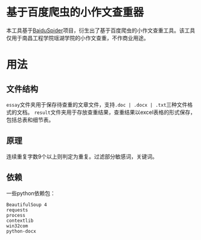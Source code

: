 # 基于百度爬虫的小作文查重器

本工具基于[BaiduSpider](https://github.com/BaiduSpider/BaiduSpider)项目，衍生出了基于百度爬虫的小作文查重工具。该工具仅用于南昌工程学院瑶湖学院的小作文查重，不作商业用途。

# 用法

## 文件结构

`essay`文件夹用于保存待查重的文章文件，支持`.doc | .docx | .txt`三种文件格式的文档。
`result`文件夹用于存放查重结果，查重结果以excel表格的形式保存，包括总表和细节表。

## 原理

连续重复字数9个以上则判定为重复。过滤部分敏感词，关键词。

## 依赖

一些python依赖包：

```
BeautifulSoup 4
requests
process
contextlib
win32com
python-docx
```